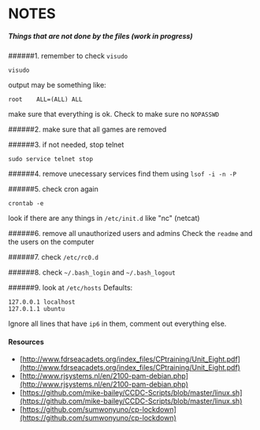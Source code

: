 # NOTES
##### Things that are not done by the files (work in progress)

######1. remember to check `visudo`
```shell
visudo
```
output may be something like:
```shell
root    ALL=(ALL) ALL
```
make sure that everything is ok. Check to make sure no `NOPASSWD`

######2. make sure that all games are removed

######3. if not needed, stop telnet
```shell
sudo service telnet stop
```

######4. remove unecessary services
find them using `lsof -i -n -P`

######5. check cron again
```shell
crontab -e
```
look if there are any things in `/etc/init.d` like "nc" (netcat)

######6. remove all unauthorized users and admins
Check the `readme` and the users on the computer

######7. check `/etc/rc0.d`

######8. check `~/.bash_login` and `~/.bash_logout`

######9. look at `/etc/hosts`
Defaults: 
```
127.0.0.1 localhost
127.0.1.1 ubuntu
```

Ignore all lines that have `ip6` in them, comment out everything else.

#### Resources
+ [http://www.fdrseacadets.org/index_files/CPtraining/Unit_Eight.pdf](http://www.fdrseacadets.org/index_files/CPtraining/Unit_Eight.pdf)
+ [http://www.rjsystems.nl/en/2100-pam-debian.php](http://www.rjsystems.nl/en/2100-pam-debian.php)
+ [https://github.com/mike-bailey/CCDC-Scripts/blob/master/linux.sh](https://github.com/mike-bailey/CCDC-Scripts/blob/master/linux.sh)
+ [https://github.com/sumwonyuno/cp-lockdown](https://github.com/sumwonyuno/cp-lockdown)